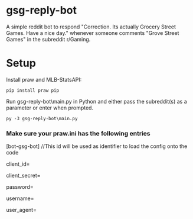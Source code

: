 # gsg-reply-bot
A simple reddit bot to respond "Correction. Its actually Grocery Street Games. Have a nice day." whenever someone comments "Grove Street Games" in the subreddit r/Gaming.

# Setup
Install praw and MLB-StatsAPI:

`pip install praw pip`

Run gsg-reply-bot\main.py in Python and either pass the subreddit(s) as a parameter or enter when prompted.

`py -3 gsg-reply-bot\main.py`

### Make sure your praw.ini has the following entries

[bot-gsg-bot] //This id will be used as identifier to load the config onto the code

client_id=

client_secret=

password=

username=

user_agent=


